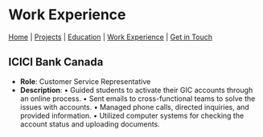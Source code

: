 # Work Experience

[Home](./index.markdown) | [Projects](./projects.markdown) | [Education](./education.markdown) | [Work Experience](./experience.markdown) | [Get in Touch](./contact.markdown)

## ICICI Bank Canada

- **Role**: Customer Service Representative
- **Description**:
  • Guided students to activate their GIC accounts through an online process.
  • Sent emails to cross-functional teams to solve the issues with accounts.
  • Managed phone calls, directed inquiries, and provided information.
  • Utilized computer systems for checking the account status and uploading documents.
